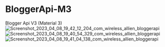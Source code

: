 # BloggerApi-M3
Blogger Api V3 (Material 3)
![Screenshot_2023_04_08_19_42_12_204_com_wireless_allien_bloggerapi](https://user-images.githubusercontent.com/121420261/230725934-0bddf753-3480-4943-8d92-4776d02bef9b.jpg)
![Screenshot_2023_04_08_19_40_54_329_com_wireless_allien_bloggerapi](https://user-images.githubusercontent.com/121420261/230725936-6d23d347-0aa4-46c3-8041-e6df97411b6f.jpg)
![Screenshot_2023_04_08_19_41_04_138_com_wireless_allien_bloggerapi](https://user-images.githubusercontent.com/121420261/230725938-fb734463-e255-42ff-af16-b63b1b4bc5d6.jpg)
